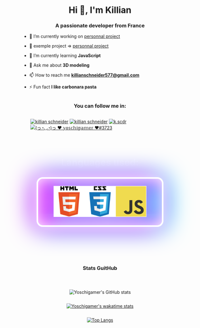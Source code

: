 <h1 align="center">Hi 👋, I'm Killian</h1>
<h3 align="center">A passionate developer from France</h3>

- 🔭 I’m currently working on [personnal project](https://yoschigamer.github.io/terminal_en_HTML/) 

- 🦾 exemple project => [personnal project](https://yoschigamer.github.io/popup/)

- 🌱 I’m currently learning **JavaScript**

- 💬 Ask me about **3D modeling**

- 📫 How to reach me **killianschneider577@gmail.com**

- ⚡ Fun fact **I like carbonara pasta**

<section style="display: flex; flex-direction: column; align-items: center;">
    <h3 align="center">You can follow me in:</h3>
    <div style="width: 450px;">
        <p align="left"><a href="https://codepen.io/killian schneider" target="blank"><img id="res" style="width: 100px; height: 100px;" align="center" src="https://raw.githubusercontent.com/rahuldkjain/github-profile-readme-generator/master/src/images/icons/Social/codepen.svg" alt="killian schneider" height="30" width="40" /></a>
            <a href="https://fb.com/killian schneider" target="blank"><img id="res" style="width: 100px; height: 100px;" align="center" src="https://raw.githubusercontent.com/rahuldkjain/github-profile-readme-generator/master/src/images/icons/Social/facebook.svg" alt="killian schneider" height="30" width="40" /></a>
            <a href="https://instagram.com/k.scdr" target="blank"><img id="res" style=" width: 100px; height: 100px;" align="center" src="https://raw.githubusercontent.com/rahuldkjain/github-profile-readme-generator/master/src/images/icons/Social/instagram.svg" alt="k.scdr" height="30" width="40" /></a>
            <a href="https://discord.gg/(っ◔◡◔)っ ♥ 𝕪𝕠𝕤𝕔𝕙𝕚𝕘𝕒𝕞𝕖𝕣 ♥#3723" target="blank"><img id="res" style="width: 100px; height: 100px;"align="center" src="https://raw.githubusercontent.com/rahuldkjain/github-profile-readme-generator/master/src/images/icons/Social/discord.svg" alt="(っ◔◡◔)っ ♥ 𝕪𝕠𝕤𝕔𝕙𝕚𝕘𝕒𝕞𝕖𝕣 ♥#3723" height="30" width="40" /></a>
            </p>
    </div>
</section>

<section style="display: flex; flex-direction: column; align-items: center;">
    <p align="center"> 
        <div style="display: flex; flex-direction: column; flex-wrap: wrap; align-items: center; margin-bottom: 100px;">
            <h3 align="left" style="font-size: 30px; color: white;">Languages used:</h3>
            <div style="background-color: transparent; width: 400px; border-radius: 20px; height: 150px; border: solid 5px rgb(255, 255, 255); display: flex; justify-content: center; align-items: center;  box-shadow: inset 0 0 50px #fff, inset 20px 0 80px #f0f, inset -20px 0 80px #0ff, inset 20px 0 300px #f0f, inset -20px 0 300px #0ff, 0 0 50px #fff, -10px 0 80px #f0f, 10px 0 80px #0ff;">
                <a href="https://www.w3.org/html/" target="_blank" rel="noreferrer"> <img id="pr" style="width: 100px; height: 100px;" src="https://raw.githubusercontent.com/devicons/devicon/master/icons/html5/html5-original-wordmark.svg" alt="html5" width="40" height="40"/> </a> 
                <a href="https://www.w3schools.com/css/" target="_blank" rel="noreferrer"> <img id="pr" style="width: 100px; height: 100px;" src="https://raw.githubusercontent.com/devicons/devicon/master/icons/css3/css3-original-wordmark.svg" alt="css3" width="40" height="40"/> </a> 
                <a href="https://developer.mozilla.org/en-US/docs/Web/JavaScript" target="_blank" rel="noreferrer"> <img id="pr" style="width: 100px; height: 100px;" src="https://raw.githubusercontent.com/devicons/devicon/master/icons/javascript/javascript-original.svg" alt="javascript" width="40" height="40"/> </a> 
            </div>
        </div>

### Stats GuitHub
---
<p align="center"><img src="https://github-readme-stats.vercel.app/api?username=Yoschigamer&amp;show_icons=true&amp;theme=radical" alt="Yoschigamer&#39;s GitHub stats"></p>

<p align="center"><a href="https://github.com/anuraghazra/github-readme-stats"><img src="https://github-readme-stats.vercel.app/api/wakatime?username=Yoschigamer" alt="Yoschigamer&#39;s wakatime stats"></a></p>

<p align="center"><a href="https://github.com/anuraghazra/github-readme-stats"><img src="https://github-readme-stats.vercel.app/api/top-langs/?username=Yoschigamer&amp;layout=compact" alt="Top Langs"></a></p>
